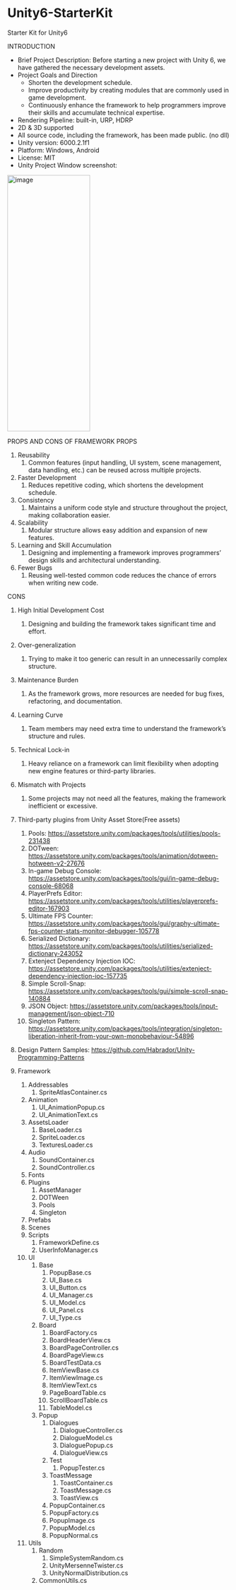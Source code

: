 # Unity6-StarterKit
Starter Kit for Unity6

INTRODUCTION
- Brief Project Description: Before starting a new project with Unity 6, we have gathered the necessary development assets.
- Project Goals and Direction
  - Shorten the development schedule.
  - Improve productivity by creating modules that are commonly used in game development.
  - Continuously enhance the framework to help programmers improve their skills and accumulate technical expertise.
- Rendering Pipeline: built-in, URP, HDRP
- 2D & 3D supported
- All source code, including the framework, has been made public. (no dll)
- Unity version: 6000.2.1f1
- Platform: Windows, Android
- License: MIT
- Unity Project Window screenshot:
<img width="187" height="580" alt="image" src="https://github.com/user-attachments/assets/582c5afb-d5d1-4068-910e-54507a1fe976" />

PROPS AND CONS OF FRAMEWORK
PROPS
1. Reusability
   1. Common features (input handling, UI system, scene management, data handling, etc.) can be reused across multiple projects.
2. Faster Development
   1. Reduces repetitive coding, which shortens the development schedule.
3. Consistency
   1. Maintains a uniform code style and structure throughout the project, making collaboration easier.
4. Scalability
   1. Modular structure allows easy addition and expansion of new features.
5. Learning and Skill Accumulation
   1. Designing and implementing a framework improves programmers’ design skills and architectural understanding.
6. Fewer Bugs
   1. Reusing well-tested common code reduces the chance of errors when writing new code.

CONS
1. High Initial Development Cost
   1. Designing and building the framework takes significant time and effort.
2. Over-generalization
   1. Trying to make it too generic can result in an unnecessarily complex structure.
3. Maintenance Burden
   1. As the framework grows, more resources are needed for bug fixes, refactoring, and documentation.
4. Learning Curve
   1. Team members may need extra time to understand the framework’s structure and rules.
5. Technical Lock-in
   1. Heavy reliance on a framework can limit flexibility when adopting new engine features or third-party libraries.
6. Mismatch with Projects
   1. Some projects may not need all the features, making the framework inefficient or excessive.

7. Third-party plugins from Unity Asset Store(Free assets)
   1. Pools: https://assetstore.unity.com/packages/tools/utilities/pools-231438
   2. DOTween: https://assetstore.unity.com/packages/tools/animation/dotween-hotween-v2-27676
   3. In-game Debug Console: https://assetstore.unity.com/packages/tools/gui/in-game-debug-console-68068
   4. PlayerPrefs Editor: https://assetstore.unity.com/packages/tools/utilities/playerprefs-editor-167903
   5. Ultimate FPS Counter: https://assetstore.unity.com/packages/tools/gui/graphy-ultimate-fps-counter-stats-monitor-debugger-105778
   6. Serialized Dictionary: https://assetstore.unity.com/packages/tools/utilities/serialized-dictionary-243052
   7. Extenject Dependency Injection IOC: https://assetstore.unity.com/packages/tools/utilities/extenject-dependency-injection-ioc-157735
   8. Simple Scroll-Snap: https://assetstore.unity.com/packages/tools/gui/simple-scroll-snap-140884
   9.  JSON Object: https://assetstore.unity.com/packages/tools/input-management/json-object-710
   10. Singleton Pattern: https://assetstore.unity.com/packages/tools/integration/singleton-liberation-inherit-from-your-own-monobehaviour-54896
8.  Design Pattern Samples: https://github.com/Habrador/Unity-Programming-Patterns
9.  Framework
    1.  Addressables
        1.  SpriteAtlasContainer.cs
    2.  Animation
        1.  UI_AnimationPopup.cs
        2.  UI_AnimationText.cs
    3.  AssetsLoader
        1.  BaseLoader.cs
        2.  SpriteLoader.cs
        3.  TexturesLoader.cs
    4.  Audio
        1.  SoundContainer.cs
        2.  SoundController.cs
    5.  Fonts
    6.  Plugins
        1.  AssetManager
        2.  DOTWeen
        3.  Pools
        4.  Singleton
    7.  Prefabs
    8.  Scenes
    9.  Scripts
        1.  FrameworkDefine.cs
        2.  UserInfoManager.cs
    10. UI
        1.  Base
            1.  PopupBase.cs
            2.  UI_Base.cs
            3.  UI_Button.cs
            4.  UI_Manager.cs
            5.  UI_Model.cs
            6.  UI_Panel.cs
            7.  UI_Type.cs
        2.  Board
            1.  BoardFactory.cs
            2.  BoardHeaderView.cs
            3.  BoardPageController.cs
            4.  BoardPageView.cs
            5.  BoardTestData.cs
            6.  ItemViewBase.cs
            7.  ItemViewImage.cs
            8.  ItemViewText.cs
            9.  PageBoardTable.cs
            10. ScrollBoardTable.cs
            11. TableModel.cs
        3.  Popup
            1.  Dialogues
                1.  DialogueController.cs
                2.  DialogueModel.cs
                3.  DialoguePopup.cs
                4.  DialogueView.cs
            2.  Test
                1.  PopupTester.cs
            3.  ToastMessage
                1.  ToastContainer.cs
                2.  ToastMessage.cs
                3.  ToastView.cs
            4.  PopupContainer.cs
            5.  PopupFactory.cs
            6.  PopupImage.cs
            7.  PopupModel.cs
            8.  PopupNormal.cs
    11. Utils
        1.  Random
            1.  SimpleSystemRandom.cs
            2.  UnityMersenneTwister.cs
            3.  UnityNormalDistribution.cs
        2.  CommonUtils.cs
